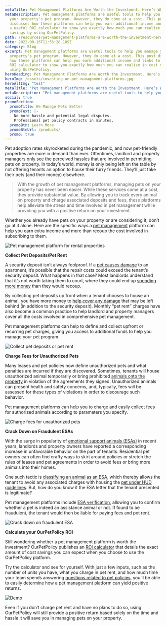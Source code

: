 ```yaml
---
metaTitle: Pet Management Platforms Are Worth the Investment. Here’s Why.
metaDescription: Pet management platforms are useful tools to help you manage
  your property's pet program. However, they do come at a cost. This post
  discusses how these platforms can help you earn additional income and links to
  a useful ROI calculator to show you exactly how much you can realize in cost
  savings by using OurPetPolicy.
path: /resources/pet-management-platforms-are-worth-the-investment-here-is-why
date: 2022-09-16T11:56:28.189Z
category: Blog
excerpt: Pet management platforms are useful tools to help you manage your
  property's pet program. However, they do come at a cost. This post discusses
  how these platforms can help you earn additional income and links to a useful
  ROI calculator to show you exactly how much you can realize in cost savings by
  using OurPetPolicy.
heroHeading: Pet Management Platforms Are Worth the Investment. Here’s Why.
heroImg: /assets/investing-on-pet-management-platforms.jpg
heroAltImg: "test"
metaTitle: "Pet Management Platforms Are Worth the Investment. Here’s Why."
metaDescription: "Pet management platforms are useful tools to help you manage your property's pet program. However, they do come at a cost. This post discusses how these platforms can help you earn additional income and links to a useful ROI calculator to show you exactly how much you can realize in cost savings by using OurPetPolicy."
social: true
promoSection:
  promoTitle: We Manage Pets Better
  promoText: |-
    No more hassle and potential legal disputes. 
    Professional pet policy contracts in minutes.
  promoBtn: Learn More
  promoBtnUrl: /products/
  promo: true
---
```

Pet adoption rates skyrocketed during the pandemic, and now pet-friendly properties are more in demand than ever. Oftentimes, landlord and property managers only see the perceived hassles that are involved in permitting pets on property. In today’s world, money is only being left on the table by not offering tenants an option to house their furry friends. They’ll just take their pets (and their money) elsewhere.

> With the growth of pet management platforms, managing pets on your property has never been easier. While these services come at a cost, they provide substantial value. By allowing you to track every animal on property and charge associated deposits and fees, these platforms help alleviate the stress and time involved in pet management while providing you with a positive return on your investment. 

Whether you already have pets on your property or are considering it, don’t go at it alone. Here are the specific ways a [pet management](https://landlordtech.com/resources/pet-management-in-properties) platform can help you earn extra income and more than recoup the cost involved in subscribing to them.

![Pet management platform for rental properties](/assets/pet-management-platforms.png "pet management platform")

**Collect Pet Deposits/Pet Rent**

A security deposit isn’t always foolproof. If a [pet causes damage](https://landlordtech.com/resources/pets-that-cause-the-most-property-damage) to an apartment, it’s possible that the repair costs could exceed the tenant’s security deposit. What happens in that case? Most landlords understand that it’s not worth taking them to court, where they could end up [spending more money](https://landlordtech.com/resources/five-ways-you-are-losing-money-as-a-property-owner) than they would recoup.

By collecting pet deposits up front when a tenant chooses to house an animal, you have more money to [help cover any damage](https://landlordtech.com/resources/protecting-your-rental-property-from-pet-damage) that may be left behind (in addition to the security deposit). Monthly “pet rent” charges have also become a common practice to help landlord and property managers cover all the costs involved in comprehensive pet management. 

Pet management platforms can help to define and collect upfront or recurring pet charges, giving you access to additional funds to help you manage your pet program.

![Collect pet deposits or pet rent](/assets/collect-pet-deposits_pet-rent.png "collect pet deposits or pet rent")

**Charge Fees for Unauthorized Pets**

Many leases and pet policies now define unauthorized pets and what penalties are incurred if they are discovered. Sometimes, tenants will house unauthorized animal temporarily or bring prohibited [animals onto the property](https://landlordtech.com/resources/animals-in-rentals-in-2023) in violation of the agreements they signed. Unauthorized animals can present health and safety concerns, and, typically, fees will be assessed for these types of violations in order to discourage such behavior. 

Pet management platforms can help you to charge and easily collect fees for authorized animals according to parameters you specify.

![Charge fees for unauthorized pets](/assets/charge-feed-for-unauthorized-pets.png "charge fees for unauthorized pets")

**Crack Down on Fraudulent ESAs** 

With the surge in popularity of [emotional support animals (ESAs)](https://landlordtech.com/resources/emotional-support-animals-service-animals-and-pets-whats-the-difference) in recent years, landlords and property owners have reported a corresponding increase in unfavorable behavior on the part of tenants. Residential pet owners can often find crafty ways to skirt around policies or stretch the rules of leases and pet agreements in order to avoid fees or bring more animals into their homes. 

One such tactic is [classifying an animal as an ESA](https://landlordtech.com/resources/seven-ESA-loopholes-commonly-used-by-tenants-and-how-to-close-them), which thereby allows the tenant to avoid any associated charges with housing the [pet under HUD guidelines](https://landlordtech.com/resources/heres-how-an-esa-hud-sting-cost-this-property-manager). But, how do you know if the ESA letter that the tenant presented is legitimate?

Pet management platforms include [ESA verification](https://landlordtech.com/resources/the-opportunity-cost-of-not-verifying-tenant-esa-etters), allowing you to confirm whether a pet is indeed an assistance animal or not. If found to be fraudulent, the tenant would then be liable for paying fees and pet rent.

![Crack down on fraudulent ESA](/assets/crack-down-fraudulent-esas.png "crack down on fraudulent esa")

**Calculate your OurPetPolicy ROI**

Still wondering whether a pet management platform is worth the investment? OurPetPolicy publishes an [ROI calculator](https://landlordtech.com/calculator-no-pets-allowed/) that details the exact amount of cost savings you can expect when you choose to use the OurPetPolicy platform. 

Try the calculator and see for yourself. With just a few inputs, such as the number of units you have, what you charge in pet rent, and how much time your team spends answering [questions related to pet policies](https://landlordtech.com/resources/landlord-Q&A-should-you-move-to-a-pet-friendly-policy), you’ll be able to easily determine how a pet management platform can yield positive returns.

[![Demo](/assets/free-pet-ownership-training.png "Demo")](https://landlordtech.com/request-demo/)

Even if you don’t charge pet rent and have no plans to do so, using OurPetPolicy will still provide a positive return based solely on the time and hassle it will save you in managing pets on your property.